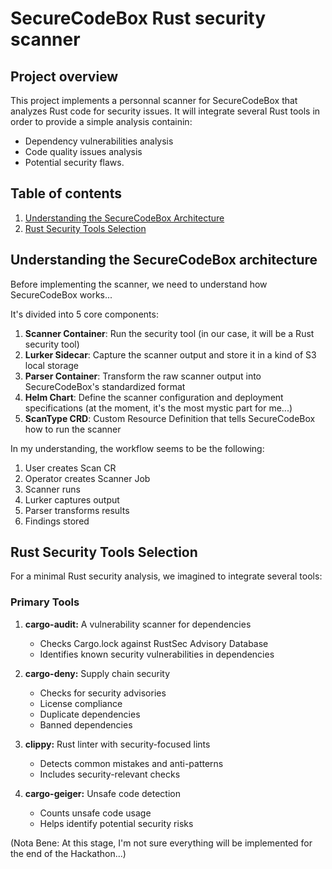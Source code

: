# SecureCodeBox Rust security scanner

## Project overview

This project implements a personnal scanner for SecureCodeBox that analyzes Rust code for security issues. It will integrate several Rust tools in
order to provide a simple analysis containin:

- Dependency vulnerabilities analysis
- Code quality issues analysis
- Potential security flaws.

## Table of contents

1. [Understanding the SecureCodeBox Architecture](#understanding-the-securecodebox-architecture)
2. [Rust Security Tools Selection](#rust-security-tools-selection)

## Understanding the SecureCodeBox architecture

Before implementing the scanner, we need to understand how SecureCodeBox works...

It's divided into 5 core components:

1. **Scanner Container**: Run the security tool (in our case, it will be a Rust security tool)
2. **Lurker Sidecar**: Capture the scanner output and store it in a kind of S3 local storage
3. **Parser Container**: Transform the raw scanner output into SecureCodeBox's standardized format
4. **Helm Chart**: Define the scanner configuration and deployment specifications (at the moment, it's the most mystic part for me...)
5. **ScanType CRD**: Custom Resource Definition that tells SecureCodeBox how to run the scanner

In my understanding, the workflow seems to be the following:

1. User creates Scan CR
2. Operator creates Scanner Job
3. Scanner runs
4. Lurker captures output
5. Parser transforms results
6. Findings stored

## Rust Security Tools Selection

For a minimal Rust security analysis, we imagined to integrate several tools:

### Primary Tools

1. **cargo-audit:** A vulnerability scanner for dependencies
   - Checks Cargo.lock against RustSec Advisory Database
   - Identifies known security vulnerabilities in dependencies

2. **cargo-deny:** Supply chain security
   - Checks for security advisories
   - License compliance
   - Duplicate dependencies
   - Banned dependencies

3. **clippy:** Rust linter with security-focused lints
   - Detects common mistakes and anti-patterns
   - Includes security-relevant checks

4. **cargo-geiger:** Unsafe code detection
   - Counts unsafe code usage
   - Helps identify potential security risks

(Nota Bene: At this stage, I'm not sure everything will be implemented for the end of the Hackathon...)
